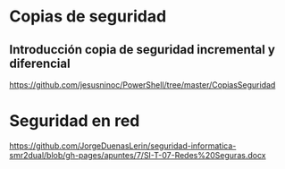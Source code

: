 # Copias de seguridad

## Introducción copia de seguridad incremental y diferencial
https://github.com/jesusninoc/PowerShell/tree/master/CopiasSeguridad

# Seguridad en red
https://github.com/JorgeDuenasLerin/seguridad-informatica-smr2dual/blob/gh-pages/apuntes/7/SI-T-07-Redes%20Seguras.docx
